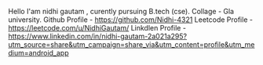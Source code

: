 Hello I'am nidhi gautam , curently pursuing B.tech (cse).
Collage - Gla university.
Github Profile - https://github.com/Nidhi-4321
Leetcode Profile - https://leetcode.com/u/NidhiGautam/
Linkdlen Profile - https://www.linkedin.com/in/nidhi-gautam-2a021a295?utm_source=share&utm_campaign=share_via&utm_content=profile&utm_medium=android_app
